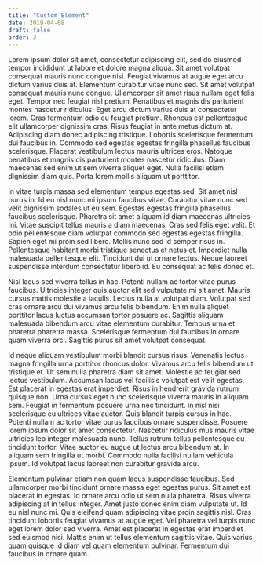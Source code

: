 ```yaml
---
title: "Custom Element"
date: 2019-04-08
draft: false
order: 3
---
```


Lorem ipsum dolor sit amet, consectetur adipiscing elit, sed do eiusmod tempor incididunt ut labore et dolore magna aliqua. Sit amet volutpat consequat mauris nunc congue nisi. Feugiat vivamus at augue eget arcu dictum varius duis at. Elementum curabitur vitae nunc sed. Sit amet volutpat consequat mauris nunc congue. Ullamcorper sit amet risus nullam eget felis eget. Tempor nec feugiat nisl pretium. Penatibus et magnis dis parturient montes nascetur ridiculus. Eget arcu dictum varius duis at consectetur lorem. Cras fermentum odio eu feugiat pretium. Rhoncus est pellentesque elit ullamcorper dignissim cras. Risus feugiat in ante metus dictum at. Adipiscing diam donec adipiscing tristique. Lobortis scelerisque fermentum dui faucibus in. Commodo sed egestas egestas fringilla phasellus faucibus scelerisque. Placerat vestibulum lectus mauris ultrices eros. Natoque penatibus et magnis dis parturient montes nascetur ridiculus. Diam maecenas sed enim ut sem viverra aliquet eget. Nulla facilisi etiam dignissim diam quis. Porta lorem mollis aliquam ut porttitor.

In vitae turpis massa sed elementum tempus egestas sed. Sit amet nisl purus in. Id eu nisl nunc mi ipsum faucibus vitae. Curabitur vitae nunc sed velit dignissim sodales ut eu sem. Egestas egestas fringilla phasellus faucibus scelerisque. Pharetra sit amet aliquam id diam maecenas ultricies mi. Vitae suscipit tellus mauris a diam maecenas. Cras sed felis eget velit. Et odio pellentesque diam volutpat commodo sed egestas egestas fringilla. Sapien eget mi proin sed libero. Mollis nunc sed id semper risus in. Pellentesque habitant morbi tristique senectus et netus et. Imperdiet nulla malesuada pellentesque elit. Tincidunt dui ut ornare lectus. Neque laoreet suspendisse interdum consectetur libero id. Eu consequat ac felis donec et.

Nisi lacus sed viverra tellus in hac. Potenti nullam ac tortor vitae purus faucibus. Ultricies integer quis auctor elit sed vulputate mi sit amet. Mauris cursus mattis molestie a iaculis. Lectus nulla at volutpat diam. Volutpat sed cras ornare arcu dui vivamus arcu felis bibendum. Enim nulla aliquet porttitor lacus luctus accumsan tortor posuere ac. Sagittis aliquam malesuada bibendum arcu vitae elementum curabitur. Tempus urna et pharetra pharetra massa. Scelerisque fermentum dui faucibus in ornare quam viverra orci. Sagittis purus sit amet volutpat consequat.

Id neque aliquam vestibulum morbi blandit cursus risus. Venenatis lectus magna fringilla urna porttitor rhoncus dolor. Vivamus arcu felis bibendum ut tristique et. Ut sem nulla pharetra diam sit amet. Molestie ac feugiat sed lectus vestibulum. Accumsan lacus vel facilisis volutpat est velit egestas. Est placerat in egestas erat imperdiet. Risus in hendrerit gravida rutrum quisque non. Urna cursus eget nunc scelerisque viverra mauris in aliquam sem. Feugiat in fermentum posuere urna nec tincidunt. In nisl nisi scelerisque eu ultrices vitae auctor. Quis blandit turpis cursus in hac. Potenti nullam ac tortor vitae purus faucibus ornare suspendisse. Posuere lorem ipsum dolor sit amet consectetur. Nascetur ridiculus mus mauris vitae ultricies leo integer malesuada nunc. Tellus rutrum tellus pellentesque eu tincidunt tortor. Vitae auctor eu augue ut lectus arcu bibendum at. In aliquam sem fringilla ut morbi. Commodo nulla facilisi nullam vehicula ipsum. Id volutpat lacus laoreet non curabitur gravida arcu.

Elementum pulvinar etiam non quam lacus suspendisse faucibus. Sed ullamcorper morbi tincidunt ornare massa eget egestas purus. Sit amet est placerat in egestas. Id ornare arcu odio ut sem nulla pharetra. Risus viverra adipiscing at in tellus integer. Amet justo donec enim diam vulputate ut. Id eu nisl nunc mi. Quis eleifend quam adipiscing vitae proin sagittis nisl. Cras tincidunt lobortis feugiat vivamus at augue eget. Vel pharetra vel turpis nunc eget lorem dolor sed viverra. Amet est placerat in egestas erat imperdiet sed euismod nisi. Mattis enim ut tellus elementum sagittis vitae. Quis varius quam quisque id diam vel quam elementum pulvinar. Fermentum dui faucibus in ornare quam.
